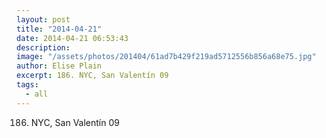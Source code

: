 ```yaml
---
layout: post
title: "2014-04-21"
date: 2014-04-21 06:53:43
description: 
image: "/assets/photos/201404/61ad7b429f219ad5712556b856a68e75.jpg"
author: Elise Plain
excerpt: 186. NYC, San Valentín 09
tags: 
  - all
---
```


186. NYC, San Valentín 09
<p></p>
